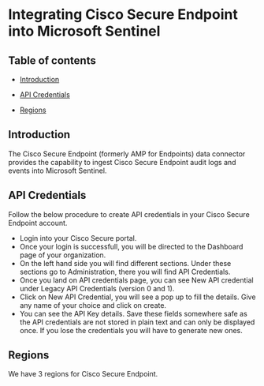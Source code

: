 # Integrating Cisco Secure Endpoint into Microsoft Sentinel
## Table of contents
- [Introduction](#intro)
- [API Credentials](#step1)
- [Regions](#step2)


  <a name="intro">

## Introduction
The Cisco Secure Endpoint (formerly AMP for Endpoints) data connector provides the capability to ingest Cisco Secure Endpoint audit logs and events into Microsoft Sentinel.

<a name="step1">
   
## API Credentials
Follow the below procedure to create API credentials in your Cisco Secure Endpoint account.
- Login into your Cisco Secure portal.
- Once your login is successfull, you will be directed to the Dashboard page of your organization.
- On the left hand side you will find different sections. Under these sections go to Administration, there you will find API Credentials.
- Once you land on API credentials page, you can see New API credential under Legacy API Credentials (version 0 and 1).
- Click on New API Credential, you will see a pop up to fill the details. Give any name of your choice and click on create.
- You can see the API Key details. Save these fields somewhere safe as the API credentials are not stored in plain text and can only be displayed once. If you lose the credentials you will have to generate new ones.

<a name="step2">
   
## Regions
We have 3 regions for Cisco Secure Endpoint.

